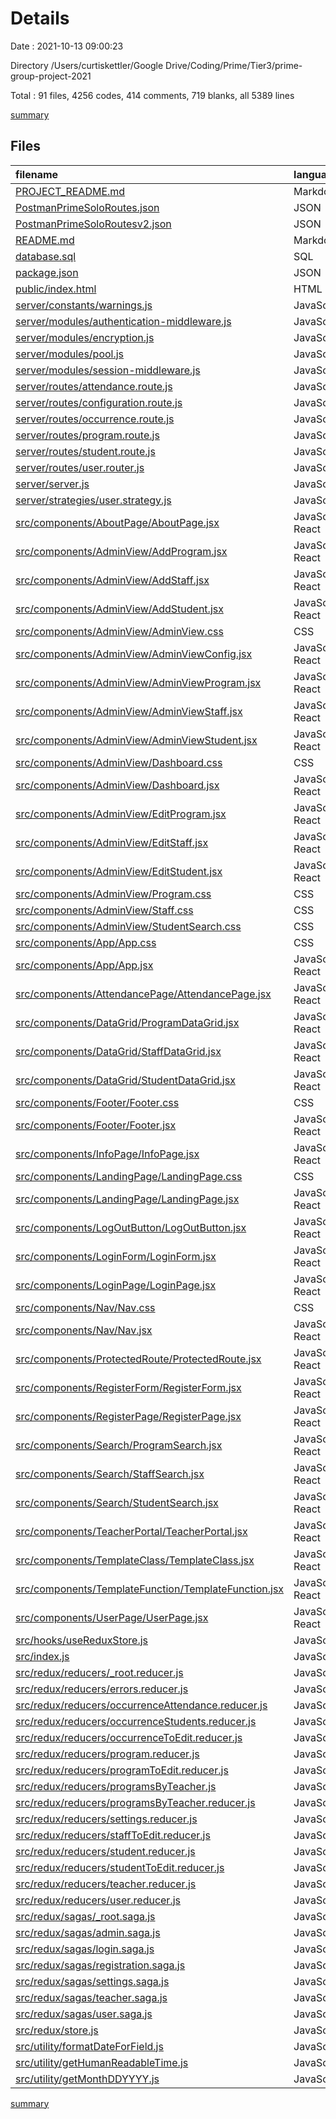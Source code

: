 # Details

Date : 2021-10-13 09:00:23

Directory /Users/curtiskettler/Google Drive/Coding/Prime/Tier3/prime-group-project-2021

Total : 91 files,  4256 codes, 414 comments, 719 blanks, all 5389 lines

[summary](results.md)

## Files
| filename | language | code | comment | blank | total |
| :--- | :--- | ---: | ---: | ---: | ---: |
| [PROJECT_README.md](/PROJECT_README.md) | Markdown | 51 | 0 | 23 | 74 |
| [PostmanPrimeSoloRoutes.json](/PostmanPrimeSoloRoutes.json) | JSON | 77 | 0 | 0 | 77 |
| [PostmanPrimeSoloRoutesv2.json](/PostmanPrimeSoloRoutesv2.json) | JSON | 62 | 0 | 1 | 63 |
| [README.md](/README.md) | Markdown | 49 | 0 | 24 | 73 |
| [database.sql](/database.sql) | SQL | 135 | 8 | 24 | 167 |
| [package.json](/package.json) | JSON | 56 | 0 | 1 | 57 |
| [public/index.html](/public/index.html) | HTML | 20 | 0 | 1 | 21 |
| [server/constants/warnings.js](/server/constants/warnings.js) | JavaScript | 17 | 0 | 7 | 24 |
| [server/modules/authentication-middleware.js](/server/modules/authentication-middleware.js) | JavaScript | 8 | 4 | 2 | 14 |
| [server/modules/encryption.js](/server/modules/encryption.js) | JavaScript | 13 | 10 | 6 | 29 |
| [server/modules/pool.js](/server/modules/pool.js) | JavaScript | 31 | 11 | 8 | 50 |
| [server/modules/session-middleware.js](/server/modules/session-middleware.js) | JavaScript | 20 | 11 | 6 | 37 |
| [server/routes/attendance.route.js](/server/routes/attendance.route.js) | JavaScript | 50 | 23 | 15 | 88 |
| [server/routes/configuration.route.js](/server/routes/configuration.route.js) | JavaScript | 70 | 11 | 18 | 99 |
| [server/routes/occurrence.route.js](/server/routes/occurrence.route.js) | JavaScript | 80 | 6 | 13 | 99 |
| [server/routes/program.route.js](/server/routes/program.route.js) | JavaScript | 169 | 16 | 30 | 215 |
| [server/routes/student.route.js](/server/routes/student.route.js) | JavaScript | 174 | 10 | 22 | 206 |
| [server/routes/user.router.js](/server/routes/user.router.js) | JavaScript | 134 | 16 | 37 | 187 |
| [server/server.js](/server/server.js) | JavaScript | 27 | 13 | 11 | 51 |
| [server/strategies/user.strategy.js](/server/strategies/user.strategy.js) | JavaScript | 44 | 16 | 6 | 66 |
| [src/components/AboutPage/AboutPage.jsx](/src/components/AboutPage/AboutPage.jsx) | JavaScript React | 11 | 4 | 4 | 19 |
| [src/components/AdminView/AddProgram.jsx](/src/components/AdminView/AddProgram.jsx) | JavaScript React | 95 | 3 | 9 | 107 |
| [src/components/AdminView/AddStaff.jsx](/src/components/AdminView/AddStaff.jsx) | JavaScript React | 0 | 0 | 1 | 1 |
| [src/components/AdminView/AddStudent.jsx](/src/components/AdminView/AddStudent.jsx) | JavaScript React | 143 | 3 | 9 | 155 |
| [src/components/AdminView/AdminView.css](/src/components/AdminView/AdminView.css) | CSS | 21 | 0 | 6 | 27 |
| [src/components/AdminView/AdminViewConfig.jsx](/src/components/AdminView/AdminViewConfig.jsx) | JavaScript React | 88 | 0 | 10 | 98 |
| [src/components/AdminView/AdminViewProgram.jsx](/src/components/AdminView/AdminViewProgram.jsx) | JavaScript React | 33 | 0 | 8 | 41 |
| [src/components/AdminView/AdminViewStaff.jsx](/src/components/AdminView/AdminViewStaff.jsx) | JavaScript React | 34 | 0 | 7 | 41 |
| [src/components/AdminView/AdminViewStudent.jsx](/src/components/AdminView/AdminViewStudent.jsx) | JavaScript React | 29 | 0 | 10 | 39 |
| [src/components/AdminView/Dashboard.css](/src/components/AdminView/Dashboard.css) | CSS | 8 | 0 | 3 | 11 |
| [src/components/AdminView/Dashboard.jsx](/src/components/AdminView/Dashboard.jsx) | JavaScript React | 140 | 1 | 19 | 160 |
| [src/components/AdminView/EditProgram.jsx](/src/components/AdminView/EditProgram.jsx) | JavaScript React | 91 | 0 | 9 | 100 |
| [src/components/AdminView/EditStaff.jsx](/src/components/AdminView/EditStaff.jsx) | JavaScript React | 81 | 0 | 12 | 93 |
| [src/components/AdminView/EditStudent.jsx](/src/components/AdminView/EditStudent.jsx) | JavaScript React | 137 | 0 | 11 | 148 |
| [src/components/AdminView/Program.css](/src/components/AdminView/Program.css) | CSS | 10 | 0 | 2 | 12 |
| [src/components/AdminView/Staff.css](/src/components/AdminView/Staff.css) | CSS | 11 | 0 | 2 | 13 |
| [src/components/AdminView/StudentSearch.css](/src/components/AdminView/StudentSearch.css) | CSS | 167 | 30 | 30 | 227 |
| [src/components/App/App.css](/src/components/App/App.css) | CSS | 81 | 14 | 18 | 113 |
| [src/components/App/App.jsx](/src/components/App/App.jsx) | JavaScript React | 158 | 17 | 20 | 195 |
| [src/components/AttendancePage/AttendancePage.jsx](/src/components/AttendancePage/AttendancePage.jsx) | JavaScript React | 160 | 3 | 22 | 185 |
| [src/components/DataGrid/ProgramDataGrid.jsx](/src/components/DataGrid/ProgramDataGrid.jsx) | JavaScript React | 30 | 0 | 5 | 35 |
| [src/components/DataGrid/StaffDataGrid.jsx](/src/components/DataGrid/StaffDataGrid.jsx) | JavaScript React | 28 | 0 | 4 | 32 |
| [src/components/DataGrid/StudentDataGrid.jsx](/src/components/DataGrid/StudentDataGrid.jsx) | JavaScript React | 31 | 0 | 6 | 37 |
| [src/components/Footer/Footer.css](/src/components/Footer/Footer.css) | CSS | 7 | 0 | 1 | 8 |
| [src/components/Footer/Footer.jsx](/src/components/Footer/Footer.jsx) | JavaScript React | 6 | 4 | 4 | 14 |
| [src/components/InfoPage/InfoPage.jsx](/src/components/InfoPage/InfoPage.jsx) | JavaScript React | 9 | 4 | 4 | 17 |
| [src/components/LandingPage/LandingPage.css](/src/components/LandingPage/LandingPage.css) | CSS | 61 | 5 | 15 | 81 |
| [src/components/LandingPage/LandingPage.jsx](/src/components/LandingPage/LandingPage.jsx) | JavaScript React | 59 | 1 | 10 | 70 |
| [src/components/LogOutButton/LogOutButton.jsx](/src/components/LogOutButton/LogOutButton.jsx) | JavaScript React | 14 | 3 | 3 | 20 |
| [src/components/LoginForm/LoginForm.jsx](/src/components/LoginForm/LoginForm.jsx) | JavaScript React | 73 | 0 | 6 | 79 |
| [src/components/LoginPage/LoginPage.jsx](/src/components/LoginPage/LoginPage.jsx) | JavaScript React | 24 | 0 | 5 | 29 |
| [src/components/Nav/Nav.css](/src/components/Nav/Nav.css) | CSS | 32 | 3 | 7 | 42 |
| [src/components/Nav/Nav.jsx](/src/components/Nav/Nav.jsx) | JavaScript React | 49 | 3 | 11 | 63 |
| [src/components/ProtectedRoute/ProtectedRoute.jsx](/src/components/ProtectedRoute/ProtectedRoute.jsx) | JavaScript React | 20 | 15 | 8 | 43 |
| [src/components/RegisterForm/RegisterForm.jsx](/src/components/RegisterForm/RegisterForm.jsx) | JavaScript React | 137 | 2 | 8 | 147 |
| [src/components/RegisterPage/RegisterPage.jsx](/src/components/RegisterPage/RegisterPage.jsx) | JavaScript React | 12 | 0 | 5 | 17 |
| [src/components/Search/ProgramSearch.jsx](/src/components/Search/ProgramSearch.jsx) | JavaScript React | 66 | 0 | 10 | 76 |
| [src/components/Search/StaffSearch.jsx](/src/components/Search/StaffSearch.jsx) | JavaScript React | 64 | 4 | 8 | 76 |
| [src/components/Search/StudentSearch.jsx](/src/components/Search/StudentSearch.jsx) | JavaScript React | 64 | 5 | 9 | 78 |
| [src/components/TeacherPortal/TeacherPortal.jsx](/src/components/TeacherPortal/TeacherPortal.jsx) | JavaScript React | 57 | 0 | 5 | 62 |
| [src/components/TemplateClass/TemplateClass.jsx](/src/components/TemplateClass/TemplateClass.jsx) | JavaScript React | 20 | 6 | 7 | 33 |
| [src/components/TemplateFunction/TemplateFunction.jsx](/src/components/TemplateFunction/TemplateFunction.jsx) | JavaScript React | 12 | 5 | 4 | 21 |
| [src/components/UserPage/UserPage.jsx](/src/components/UserPage/UserPage.jsx) | JavaScript React | 13 | 2 | 3 | 18 |
| [src/hooks/useReduxStore.js](/src/hooks/useReduxStore.js) | JavaScript | 5 | 10 | 6 | 21 |
| [src/index.js](/src/index.js) | JavaScript | 11 | 0 | 4 | 15 |
| [src/redux/reducers/_root.reducer.js](/src/redux/reducers/_root.reducer.js) | JavaScript | 30 | 5 | 4 | 39 |
| [src/redux/reducers/errors.reducer.js](/src/redux/reducers/errors.reducer.js) | JavaScript | 31 | 7 | 4 | 42 |
| [src/redux/reducers/occurrenceAttendance.reducer.js](/src/redux/reducers/occurrenceAttendance.reducer.js) | JavaScript | 15 | 2 | 2 | 19 |
| [src/redux/reducers/occurrenceStudents.reducer.js](/src/redux/reducers/occurrenceStudents.reducer.js) | JavaScript | 11 | 1 | 1 | 13 |
| [src/redux/reducers/occurrenceToEdit.reducer.js](/src/redux/reducers/occurrenceToEdit.reducer.js) | JavaScript | 11 | 1 | 1 | 13 |
| [src/redux/reducers/program.reducer.js](/src/redux/reducers/program.reducer.js) | JavaScript | 11 | 1 | 1 | 13 |
| [src/redux/reducers/programToEdit.reducer.js](/src/redux/reducers/programToEdit.reducer.js) | JavaScript | 11 | 1 | 1 | 13 |
| [src/redux/reducers/programsByTeacher.js](/src/redux/reducers/programsByTeacher.js) | JavaScript | 9 | 1 | 1 | 11 |
| [src/redux/reducers/programsByTeacher.reducer.js](/src/redux/reducers/programsByTeacher.reducer.js) | JavaScript | 9 | 1 | 1 | 11 |
| [src/redux/reducers/settings.reducer.js](/src/redux/reducers/settings.reducer.js) | JavaScript | 9 | 1 | 1 | 11 |
| [src/redux/reducers/staffToEdit.reducer.js](/src/redux/reducers/staffToEdit.reducer.js) | JavaScript | 11 | 1 | 1 | 13 |
| [src/redux/reducers/student.reducer.js](/src/redux/reducers/student.reducer.js) | JavaScript | 11 | 1 | 5 | 17 |
| [src/redux/reducers/studentToEdit.reducer.js](/src/redux/reducers/studentToEdit.reducer.js) | JavaScript | 11 | 1 | 1 | 13 |
| [src/redux/reducers/teacher.reducer.js](/src/redux/reducers/teacher.reducer.js) | JavaScript | 11 | 1 | 1 | 13 |
| [src/redux/reducers/user.reducer.js](/src/redux/reducers/user.reducer.js) | JavaScript | 11 | 2 | 2 | 15 |
| [src/redux/sagas/_root.saga.js](/src/redux/sagas/_root.saga.js) | JavaScript | 17 | 6 | 3 | 26 |
| [src/redux/sagas/admin.saga.js](/src/redux/sagas/admin.saga.js) | JavaScript | 141 | 28 | 14 | 183 |
| [src/redux/sagas/login.saga.js](/src/redux/sagas/login.saga.js) | JavaScript | 37 | 20 | 10 | 67 |
| [src/redux/sagas/registration.saga.js](/src/redux/sagas/registration.saga.js) | JavaScript | 17 | 6 | 7 | 30 |
| [src/redux/sagas/settings.saga.js](/src/redux/sagas/settings.saga.js) | JavaScript | 15 | 2 | 4 | 21 |
| [src/redux/sagas/teacher.saga.js](/src/redux/sagas/teacher.saga.js) | JavaScript | 75 | 4 | 8 | 87 |
| [src/redux/sagas/user.saga.js](/src/redux/sagas/user.saga.js) | JavaScript | 18 | 8 | 6 | 32 |
| [src/redux/store.js](/src/redux/store.js) | JavaScript | 15 | 8 | 6 | 29 |
| [src/utility/formatDateForField.js](/src/utility/formatDateForField.js) | JavaScript | 14 | 1 | 5 | 20 |
| [src/utility/getHumanReadableTime.js](/src/utility/getHumanReadableTime.js) | JavaScript | 11 | 1 | 2 | 14 |
| [src/utility/getMonthDDYYYY.js](/src/utility/getMonthDDYYYY.js) | JavaScript | 5 | 1 | 2 | 8 |

[summary](results.md)